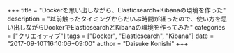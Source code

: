 +++
title = "Dockerを思い出しながら、Elasticsearch+Kibanaの環境を作った"
description = "以前触ったタイミングからだいぶ時間が経ったので、使い方を思い出しながらDockerでElasticsearchとKibanaの環境を作ってみた"
categories = ["クリエイティブ"]
tags = ["Docker", "Elasticsearch", "Kibana"]
date = "2017-09-10T16:10:06+09:00"
author = "Daisuke Konishi"
+++



